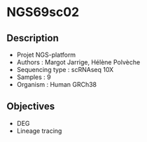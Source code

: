 # NGS69sc02 

## Description

- Projet NGS-platform 
- Authors : Margot Jarrige, Hélène Polvèche 
- Sequencing type : scRNAseq 10X
- Samples : 9
- Organism : Human GRCh38

## Objectives  

- DEG
- Lineage tracing



